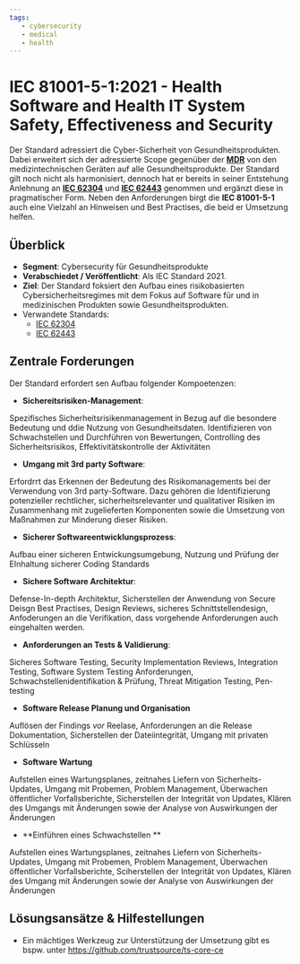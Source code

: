 ```yaml
---
tags:
   - cybersecurity
   - medical
   - health
---
```


# IEC 81001-5-1:2021 - **Health Software and Health IT System Safety, Effectiveness and Security**

Der Standard adressiert die Cyber-Sicherheit von Gesundheitsprodukten. Dabei erweitert sich der adressierte Scope gegenüber der **[MDR](/osba-regulatory-monitor/mdr.md)** von den medizintechnischen Geräten auf alle Gesundheitsprodukte. Der Standard gilt noch nicht als harmonisiert, dennoch hat er bereits in seiner Entstehung Anlehnung an **[IEC 62304](/osba-regulatory-monitor/iec62304.md)** und **[IEC 62443](/osba-regulatory-monitor/iec62443.md)** genommen und ergänzt diese in pragmatischer Form. Neben den Anforderungen birgt die **IEC 81001-5-1** auch eine Vielzahl an Hinweisen und Best Practises, die beid er Umsetzung helfen. 

## Überblick

* **Segment**: Cybersecurity für Gesundheitsprodukte 
* **Verabschiedet / Veröffentlicht**: Als IEC Standard 2021.
* **Ziel**:
  Der Standard foksiert den Aufbau eines risikobasierten Cybersicherheitsregimes mit dem Fokus auf Software  für und in medizinischen Produkten sowie Gesundheitsprodukten. 
* Verwandete Standards:
  * [IEC 62304](/osba-regulatory-monitor/iec62304.md)
  * [IEC 62443](/osba-regulatory-monitor/iec62443.md)
  



## Zentrale Forderungen

Der Standard erfordert sen Aufbau folgender Kompoetenzen:

- **Sichereitsrisiken-Management**:

Spezifisches Sicherheitsrisikenmanagement in Bezug auf die besondere Bedeutung und ddie Nutzung von Gesundheitsdaten. Identifizieren von Schwachstellen und Durchführen von Bewertungen, Controlling des Sicherheitsrisikos, Effektivitätskontrolle der Aktivitäten

- **Umgang mit 3rd party Software**:

Erfordrrt das Erkennen der Bedeutung des Risikomanagements bei der Verwendung von 3rd party-Software. Dazu gehören die Identifizierung potenzieller rechtlicher, sicherheitsrelevanter und qualitativer Risiken im Zusammenhang mit zugelieferten Komponenten sowie die Umsetzung von Maßnahmen zur Minderung dieser Risiken.

- **Sicherer Softwareentwicklungsprozess**:

Aufbau einer sicheren Entwickungsumgebung, Nutzung und Prüfung der EInhaltung sicherer Coding Standards

- **Sichere Software Architektur**:

Defense-In-depth Architektur, Sicherstellen der Anwendung von Secure Deisgn Best Practises, Design Reviews, sicheres Schnittstellendesign, Anfoderungen an die Verifikation, dass vorgehende Anforderungen auch eingehalten werden.

- **Anforderungen an Tests & Validierung**:

Sicheres Software Testing, Security Implementation Reviews, Integration Testing, Software System Testing Anforderungen, Schwachstellenidentifikation & Prüfung, Threat Mitigation Testing, Pen-testing

- **Software Release Planung und Organisation**

Auflösen der Findings _vor_ Reelase, Anforderungen an die Release Dokumentation, Sicherstellen der Dateiintegrität, Umgang mit privaten Schlüsseln

- **Software Wartung**

Aufstellen eines Wartungsplanes, zeitnahes Liefern von Sicherheits-Updates, Umgang mit Probemen, Problem Management, Überwachen öffentlicher Vorfallsberichte, Sicherstellen der Integrität von Updates, Klären des Umgangs mit Änderungen sowie der Analyse von Auswirkungen der Änderungen

- **Einführen eines Schwachstellen **

Aufstellen eines Wartungsplanes, zeitnahes Liefern von Sicherheits-Updates, Umgang mit Probemen, Problem Management, Überwachen öffentlicher Vorfallsberichte, Sciherstellen der Integrität von Updates, Klären des Umgang mit Änderungen sowie der Analyse von Auswirkungen der Änderungen



## Lösungsansätze & Hilfestellungen

* Ein mächtiges Werkzeug zur Unterstützung der Umsetzung gibt es bspw. unter https://github.com/trustsource/ts-core-ce 

